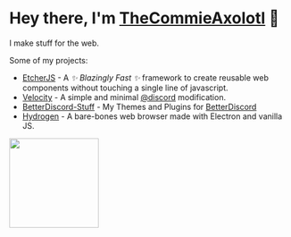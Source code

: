 # Hey there, I'm [TheCommieAxolotl](https://thecommieaxolotl.studio) 👋
I make stuff for the web.

Some of my projects:
- [EtcherJS](https://etcherjs.vercel.app) - A *✨ Blazingly Fast ✨* framework to create reusable web components without touching a single line of javascript.
- [Velocity](https://velocity-discord.netlify.app) - A simple and minimal [@discord](https://github.com/discord) modification.
- [BetterDiscord-Stuff](https://github.com/TheCommieAxolotl/BetterDiscord-Stuff) - My Themes and Plugins for [BetterDiscord](https://betterdiscord.app)
- [Hydrogen](https://github.com/TheCommieAxolotl/Hydrogen) - A bare-bones web browser made with Electron and vanilla JS.



<p float="left">
  <img height="160" src="https://github-readme-stats.vercel.app/api/wakatime?username=TheCommieAxolotl&border_color=30363d&title_color=c9d1d9&text_color=8b949e&bg_color=161B22&langs_count=6&layout=compact&custom_title=Programming%20Time">
</p>
